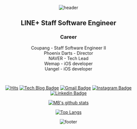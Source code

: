
<div align="center">
  
![header](https://capsule-render.vercel.app/api?type=waving&color=32c632&height=200&section=header&text=MB%20Kyle%20KWON&fontAlignY=40&fontSize=70&fontColor=#f0f0f0)

## LINE+ Staff Software Engineer

### Career
Coupang - Staff Software Engineer II </br>
Phoenix Darts - Director </br>
NAVER - Tech Lead </br>
Wemap - iOS developer </br>
Uangel - iOS developer </br>

  </br>

[![Hits](https://hits.seeyoufarm.com/api/count/incr/badge.svg?url=https%3A%2F%2Fgithub.com%2FMBKwon&count_bg=%23ooc73c&title_bg=%2392A8D1&icon=&icon_color=%23E7E7E7&title=hits&edge_flat=false)](https://hits.seeyoufarm.com)
[![Tech Blog Badge](http://img.shields.io/badge/-Tech%20blog-181717?style=flat-square&logo=tistory&link=http://maskkwon.tistory.com/)](http://maskkwon.tistory.com/)
[![Gmail Badge](https://img.shields.io/badge/Gmail-d14836?style=flat-square&logo=Gmail&logoColor=white&link=mailto:maskkwon@gmail.com)](mailto:maskkwon@gmail.com) [![Instagram Badge](https://img.shields.io/badge/instagram-E4405F?style=flat-square&logo=instagram&logoColor=white&link=https://www.instagram.com/maskkwon/)](https://www.instagram.com/maskkwon/) [![Linkedin Badge](https://img.shields.io/badge/-LinkedIn-blue?style=flat-square&logo=Linkedin&logoColor=white&link=https://www.linkedin.com/in/mbkwon)](http://kr.linkedin.com/in/mbkwon) 
</br>

[![MB's github stats](https://github-readme-stats-sigma-five.vercel.app/api?username=MBKwon&line_height=20&count_private=true&bg_color=30,00c73c,9c77e0&title_color=fff&text_color=fff)](https://github.com/anuraghazra/github-readme-stats-sigma-five)

[![Top Langs](https://github-readme-stats-sigma-five.vercel.app/api/top-langs/?username=MBKwon&layout=compact&bg_color=30,00c73c,9c77e0&title_color=fff&text_color=fff)](https://github.com/anuraghazra/github-readme-stats-sigma-five)

![footer](https://capsule-render.vercel.app/api?section=footer&type=waving&color=32c632&height=150)


<!--
**MBKwon/MBKwon** is a ✨ _special_ ✨ repository because its `README.md` (this file) appears on your GitHub profile.

Here are some ideas to get you started:

- 🔭 I’m currently working on ...
- 🌱 I’m currently learning ...
- 👯 I’m looking to collaborate on ...
- 🤔 I’m looking for help with ...
- 💬 Ask me about ...
- 📫 How to reach me: ...
- 😄 Pronouns: ...
- ⚡ Fun fact: ...
-->
